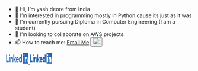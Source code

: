 - 👋 Hi, I’m yash deore from India
- 👀 I’m interested in programming mostly in Python cause its just as it was 
- 🌱 I’m currently pursuing Diploma in Computer Engineering (I am a student)
- 💞️ I’m looking to collaborate on AWS projects.
- 📫 How to reach me:
  <a href="mailto:yashdineshdeore@gmail.com">Email Me</a>
  <button id="Linkdein" href="https://www.linkedin.com/in/yashdeored/"><img src="![Linkedin-logo-png](https://github.com/yashdeored/yashdeored/assets/152061059/5850c52b-9ae8-4dbc-a704-cbfe8a14f3da)" width="200" height:="100"></button>
  <a href="https://www.linkedin.com/in/yashdeored/">
<img border="0" alt="LinkedIn" src="Linkedin-logo-png.png" width="60" height="30" border="bold">
</a><a href="https://www.linkedin.com/in/yashdeored/">
<img border="0" alt="LinkedIn" src="Linkedin-logo-png.png" width="60" height="30" border="bold">
</a>

<!---
yashdeored/yashdeored is a ✨ special ✨ repository because its `README.md` (this file) appears on your GitHub profile.
You can click the Preview link to take a look at your changes.
--->
